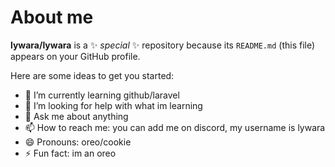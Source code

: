 # About me


**lywara/lywara** is a ✨ _special_ ✨ repository because its `README.md` (this file) appears on your GitHub profile.

Here are some ideas to get you started:

- 🌱 I’m currently learning github/laravel
- 🤔 I’m looking for help with what im learning
- 💬 Ask me about anything
- 📫 How to reach me: you can add me on discord, my username is lywara
- 😄 Pronouns: oreo/cookie
- ⚡ Fun fact: im an oreo

